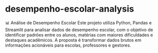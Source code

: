 # desempenho-escolar-analysis
📊 Análise de Desempenho Escolar Este projeto utiliza Python, Pandas e Streamlit para analisar dados de desempenho escolar, com o objetivo de identificar padrões entre os alunos, matérias com maiores dificuldades e destaques acadêmicos. A proposta é transformar dados brutos em informações acionáveis para escolas, professores e gestores.
